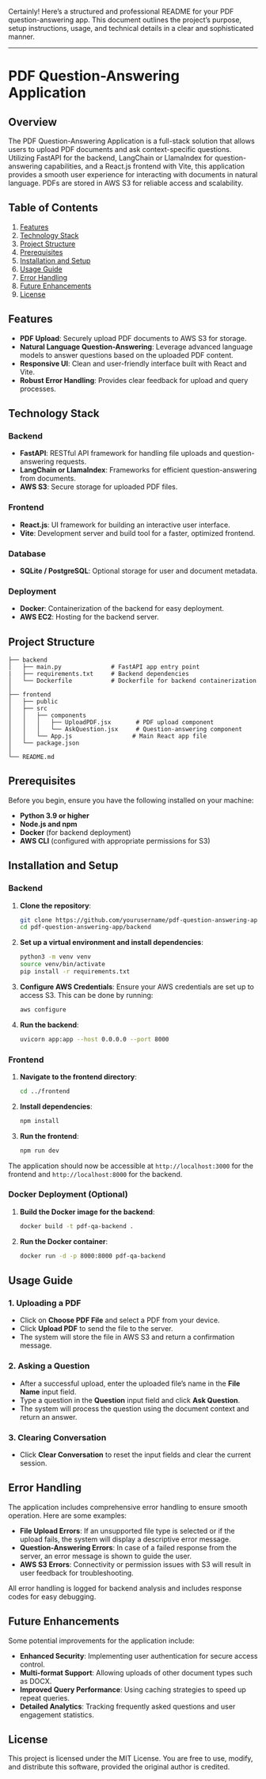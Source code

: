 Certainly! Here’s a structured and professional README for your PDF question-answering app. This document outlines the project’s purpose, setup instructions, usage, and technical details in a clear and sophisticated manner.

---

# PDF Question-Answering Application

## Overview

The PDF Question-Answering Application is a full-stack solution that allows users to upload PDF documents and ask context-specific questions. Utilizing FastAPI for the backend, LangChain or LlamaIndex for question-answering capabilities, and a React.js frontend with Vite, this application provides a smooth user experience for interacting with documents in natural language. PDFs are stored in AWS S3 for reliable access and scalability.

## Table of Contents

1. [Features](#features)
2. [Technology Stack](#technology-stack)
3. [Project Structure](#project-structure)
4. [Prerequisites](#prerequisites)
5. [Installation and Setup](#installation-and-setup)
6. [Usage Guide](#usage-guide)
7. [Error Handling](#error-handling)
8. [Future Enhancements](#future-enhancements)
9. [License](#license)

## Features

- **PDF Upload**: Securely upload PDF documents to AWS S3 for storage.
- **Natural Language Question-Answering**: Leverage advanced language models to answer questions based on the uploaded PDF content.
- **Responsive UI**: Clean and user-friendly interface built with React and Vite.
- **Robust Error Handling**: Provides clear feedback for upload and query processes.

## Technology Stack

### Backend
- **FastAPI**: RESTful API framework for handling file uploads and question-answering requests.
- **LangChain or LlamaIndex**: Frameworks for efficient question-answering from documents.
- **AWS S3**: Secure storage for uploaded PDF files.

### Frontend
- **React.js**: UI framework for building an interactive user interface.
- **Vite**: Development server and build tool for a faster, optimized frontend.

### Database
- **SQLite / PostgreSQL**: Optional storage for user and document metadata.

### Deployment
- **Docker**: Containerization of the backend for easy deployment.
- **AWS EC2**: Hosting for the backend server.
  
## Project Structure

```
├── backend
│   ├── main.py              # FastAPI app entry point
|   ├── requirements.txt     # Backend dependencies
│   └── Dockerfile           # Dockerfile for backend containerization
│
├── frontend
│   ├── public
│   ├── src
│   │   ├── components
│   │   │   ├── UploadPDF.jsx       # PDF upload component
│   │   │   └── AskQuestion.jsx     # Question-answering component
│   │   └── App.js                 # Main React app file
│   └── package.json
│
└── README.md
```

## Prerequisites

Before you begin, ensure you have the following installed on your machine:

- **Python 3.9 or higher**
- **Node.js and npm**
- **Docker** (for backend deployment)
- **AWS CLI** (configured with appropriate permissions for S3)

## Installation and Setup

### Backend

1. **Clone the repository**:
    ```bash
    git clone https://github.com/yourusername/pdf-question-answering-app.git
    cd pdf-question-answering-app/backend
    ```

2. **Set up a virtual environment and install dependencies**:
    ```bash
    python3 -m venv venv
    source venv/bin/activate
    pip install -r requirements.txt
    ```

3. **Configure AWS Credentials**:
   Ensure your AWS credentials are set up to access S3. This can be done by running:
    ```bash
    aws configure
    ```

4. **Run the backend**:
    ```bash
    uvicorn app:app --host 0.0.0.0 --port 8000
    ```

### Frontend

1. **Navigate to the frontend directory**:
    ```bash
    cd ../frontend
    ```

2. **Install dependencies**:
    ```bash
    npm install
    ```

3. **Run the frontend**:
    ```bash
    npm run dev
    ```

The application should now be accessible at `http://localhost:3000` for the frontend and `http://localhost:8000` for the backend.

### Docker Deployment (Optional)

1. **Build the Docker image for the backend**:
    ```bash
    docker build -t pdf-qa-backend .
    ```

2. **Run the Docker container**:
    ```bash
    docker run -d -p 8000:8000 pdf-qa-backend
    ```

## Usage Guide

### 1. Uploading a PDF
   - Click on **Choose PDF File** and select a PDF from your device.
   - Click **Upload PDF** to send the file to the server. 
   - The system will store the file in AWS S3 and return a confirmation message.

### 2. Asking a Question
   - After a successful upload, enter the uploaded file’s name in the **File Name** input field.
   - Type a question in the **Question** input field and click **Ask Question**.
   - The system will process the question using the document context and return an answer.

### 3. Clearing Conversation
   - Click **Clear Conversation** to reset the input fields and clear the current session.

## Error Handling

The application includes comprehensive error handling to ensure smooth operation. Here are some examples:

- **File Upload Errors**: If an unsupported file type is selected or if the upload fails, the system will display a descriptive error message.
- **Question-Answering Errors**: In case of a failed response from the server, an error message is shown to guide the user.
- **AWS S3 Errors**: Connectivity or permission issues with S3 will result in user feedback for troubleshooting.

All error handling is logged for backend analysis and includes response codes for easy debugging.

## Future Enhancements

Some potential improvements for the application include:

- **Enhanced Security**: Implementing user authentication for secure access control.
- **Multi-format Support**: Allowing uploads of other document types such as DOCX.
- **Improved Query Performance**: Using caching strategies to speed up repeat queries.
- **Detailed Analytics**: Tracking frequently asked questions and user engagement statistics.

## License

This project is licensed under the MIT License. You are free to use, modify, and distribute this software, provided the original author is credited.